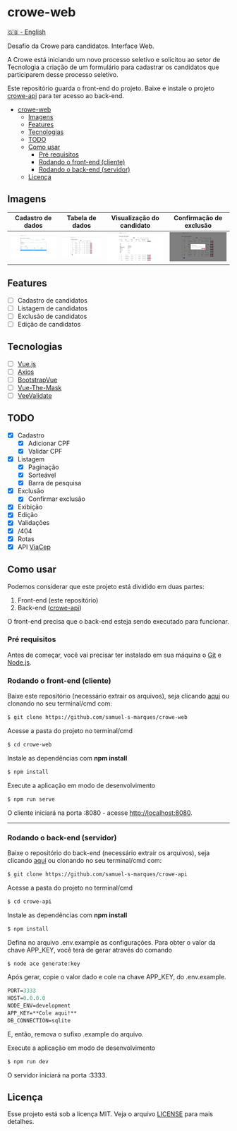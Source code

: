 # crowe-web

[🇬🇧 - English](./README.en.md)

Desafio da Crowe para candidatos. Interface Web.

A Crowe está iniciando um novo processo seletivo e solicitou ao setor de Tecnologia a criação de um formulário para cadastrar os candidatos que participarem desse processo seletivo.

Este repositório guarda o front-end do projeto. Baixe e instale o projeto [crowe-api](https://github.com/samuel-s-marques/crowe-api) para ter acesso ao back-end.

<!--ts-->
- [crowe-web](#crowe-web)
	- [Imagens](#imagens)
	- [Features](#features)
	- [Tecnologias](#tecnologias)
	- [TODO](#todo)
	- [Como usar](#como-usar)
		- [Pré requisitos](#pré-requisitos)
		- [Rodando o front-end (cliente)](#rodando-o-front-end-cliente)
		- [Rodando o back-end (servidor)](#rodando-o-back-end-servidor)
	- [Licença](#licença)
<!--te-->

## Imagens
| Cadastro de dados | Tabela de dados | Visualização do candidato | Confirmação de exclusão 
|:-----------------:|:---------------:|:-----------------:|:---------------:|
| ![cadastro de dados](cadastro.png) | ![tabela de dados](tabela.png) | ![Visualização de candidato](visualizacao_dados.png) | ![Confirmar exclusão](confirmar_delete.png)

## Features
- [ ] Cadastro de candidatos
- [ ] Listagem de candidatos
- [ ] Exclusão de candidatos
- [ ] Edição de candidatos

## Tecnologias
- [ ] [Vue.js](https://vuejs.org/)
- [ ] [Axios](https://github.com/axios/axios)
- [ ] [BootstrapVue](https://bootstrap-vue.org/)
- [ ] [Vue-The-Mask](https://github.com/vuejs-tips/vue-the-mask)
- [ ] [VeeValidate](https://vee-validate.logaretm.com/v3/)

## TODO
- [x] Cadastro
  - [x] Adicionar CPF
  - [x] Validar CPF
- [x] Listagem
  - [x] Paginação
  - [x] Sorteável
  - [x] Barra de pesquisa
- [x] Exclusão
  - [x] Confirmar exclusão
- [x] Exibição
- [x] Edição
- [x] Validações
- [x] /404
- [x] Rotas
- [x] API [ViaCep](https://viacep.com.br/)

## Como usar
Podemos considerar que este projeto está dividido em duas partes:
1. Front-end (este repositório)
2. Back-end ([crowe-api](https://github.com/samuel-s-marques/crowe-api))

O front-end precisa que o back-end esteja sendo executado para funcionar.

### Pré requisitos
Antes de começar, você vai precisar ter instalado em sua máquina o [Git](https://git-scm.com) e [Node.js](https://nodejs.org/en/).

### Rodando o front-end (cliente)

Baixe este repositório (necessário extrair os arquivos), seja clicando [aqui](https://github.com/samuel-s-marques/crowe-web/archive/refs/heads/master.zip) ou clonando no seu terminal/cmd com:

```bash
$ git clone https://github.com/samuel-s-marques/crowe-web
```

Acesse a pasta do projeto no terminal/cmd
```bash
$ cd crowe-web
```

Instale as dependências com **npm install**
```bash
$ npm install
```

Execute a aplicação em modo de desenvolvimento
```bash
$ npm run serve
```
O cliente iniciará na porta :8080 - acesse [http://localhost:8080](http://localhost:8080).

-----

### Rodando o back-end (servidor)

Baixe o repositório do back-end (necessário extrair os arquivos), seja clicando [aqui](https://github.com/samuel-s-marques/crowe-api/archive/refs/heads/master.zip) ou clonando no seu terminal/cmd com:

```bash
$ git clone https://github.com/samuel-s-marques/crowe-api
```

Acesse a pasta do projeto no terminal/cmd
```bash
$ cd crowe-api
```

Instale as dependências com **npm install**
```bash
$ npm install
```

Defina no arquivo .env.example as configurações. Para obter o valor da chave APP_KEY, você terá de gerar através do comando
```bash
$ node ace generate:key
```
Após gerar, copie o valor dado e cole na chave APP_KEY, do .env.example.
```cl
PORT=3333
HOST=0.0.0.0
NODE_ENV=development
APP_KEY=**Cole aqui!**
DB_CONNECTION=sqlite
```
E, então, remova o sufixo .example do arquivo.

Execute a aplicação em modo de desenvolvimento
```bash
$ npm run dev
```

O servidor iniciará na porta :3333.

## Licença
Esse projeto está sob a licença MIT. Veja o arquivo [LICENSE](LICENSE) para mais detalhes.
